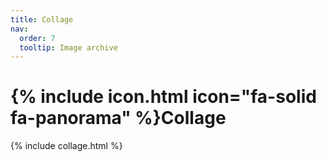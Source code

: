 ```yaml
---
title: Collage
nav:
  order: 7
  tooltip: Image archive
---
```


# {% include icon.html icon="fa-solid fa-panorama" %}Collage

{% include collage.html %}
